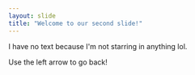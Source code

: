 ```yaml
---
layout: slide
title: "Welcome to our second slide!"
---
```

I have no text because I'm not starring in anything lol.

Use the left arrow to go back!
